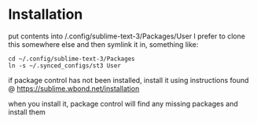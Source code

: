 # Installation
put contents into /.config/sublime-text-3/Packages/User
I prefer to clone this somewhere else and then symlink it in, something like:
```
cd ~/.config/sublime-text-3/Packages
ln -s ~/.synced_configs/st3 User
```

if package control has not been installed, install it using instructions found @ https://sublime.wbond.net/installation

when you install it, package control will find any missing packages and install them
